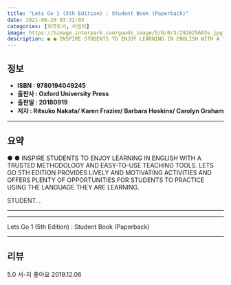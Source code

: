 ```yaml
---
title: "Lets Go 1 (5th Edition) : Student Book (Paperback)"
date: 2021-06-20 03:32:03
categories: [외국도서, 어린이]
image: https://bimage.interpark.com/goods_image/5/6/0/3/292625603s.jpg
description: ● ● INSPIRE STUDENTS TO ENJOY LEARNING IN ENGLISH WITH A TRUSTED METHODOLOGY AND EASY-TO-USE TEACHING TOOLS. LETS GO 5TH EDITION PROVIDES LIVELY AND MOTIVATIN
---
```


## **정보**

- **ISBN : 9780194049245**
- **출판사 : Oxford University Press**
- **출판일 : 20180919**
- **저자 : Ritsuko Nakata/ Karen Frazier/ Barbara Hoskins/ Carolyn Graham**

------



## **요약**

●  ●  INSPIRE STUDENTS TO ENJOY LEARNING IN ENGLISH WITH A TRUSTED METHODOLOGY AND EASY-TO-USE TEACHING TOOLS. LETS GO 5TH EDITION PROVIDES LIVELY AND MOTIVATING ACTIVITIES AND OFFERS PLENTY OF OPPORTUNITIES FOR STUDENTS TO PRACTICE USING THE LANGUAGE THEY ARE LEARNING.

STUDENT... 

------



------


Lets Go 1 (5th Edition) : Student Book (Paperback) 

------


## **리뷰** 

5.0 서-지 좋아요 2019.12.06 <br/>